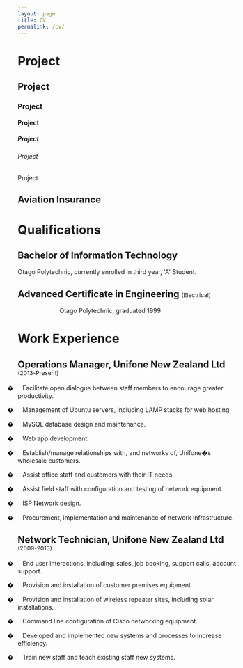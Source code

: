 ```yaml
---
layout: page
title: CV
permalink: /cv/
---
```


<h1>Project</h1>
<h2>Project</h2>
<h3>Project</h3>
<h4>Project</h4>
<h5>Project</h5>
<h6>Project</h6>
<h7>Project</h7>

<h2>Aviation Insurance</h2>

<h1>Qualifications</h1>

<h2><span>Bachelor of Information Technology</span></h2>

<p>Otago Polytechnic, currently enrolled in third year, 'A' Student.</p>

<h2><span>Advanced Certificate in Engineering</span> <span
style='font-size:10.0pt;line-height:107%;font-weight:normal'>(Electrical)</span></h2>

<p class=MsoNormal style='margin-left:36.0pt;text-indent:36.0pt'>Otago
Polytechnic, graduated 1999</p>

<h1>Work Experience</h1>

<h2>Operations Manager, Unifone New Zealand Ltd <span style='font-size:10.0pt;
line-height:107%;font-weight:normal'>(2013-Present)</span></h2>

<p class=MsoListParagraphCxSpFirst style='text-indent:-18.0pt'><span
style='font-family:Symbol;color:black'>�<span style='font:7.0pt "Times New Roman"'>&nbsp;&nbsp;&nbsp;&nbsp;&nbsp;&nbsp;&nbsp;&nbsp;
</span></span>Facilitate open dialogue between staff members to encourage
greater productivity.</p>

<p class=MsoListParagraphCxSpMiddle style='text-indent:-18.0pt'><span
style='font-family:Symbol;color:black'>�<span style='font:7.0pt "Times New Roman"'>&nbsp;&nbsp;&nbsp;&nbsp;&nbsp;&nbsp;&nbsp;&nbsp;
</span></span>Management of Ubuntu servers, including LAMP stacks for web
hosting.</p>

<p class=MsoListParagraphCxSpMiddle style='text-indent:-18.0pt'><span
style='font-family:Symbol;color:black'>�<span style='font:7.0pt "Times New Roman"'>&nbsp;&nbsp;&nbsp;&nbsp;&nbsp;&nbsp;&nbsp;&nbsp;
</span></span>MySQL database design and maintenance.</p>

<p class=MsoListParagraphCxSpMiddle style='text-indent:-18.0pt'><span
style='font-family:Symbol;color:black'>�<span style='font:7.0pt "Times New Roman"'>&nbsp;&nbsp;&nbsp;&nbsp;&nbsp;&nbsp;&nbsp;&nbsp;
</span></span>Web app development.</p>

<p class=MsoListParagraphCxSpMiddle style='text-indent:-18.0pt'><span
style='font-family:Symbol;color:black'>�<span style='font:7.0pt "Times New Roman"'>&nbsp;&nbsp;&nbsp;&nbsp;&nbsp;&nbsp;&nbsp;&nbsp;
</span></span>Establish/manage relationships with, and networks of, Unifone�s
wholesale customers.</p>

<p class=MsoListParagraphCxSpMiddle style='text-indent:-18.0pt'><span
style='font-family:Symbol;color:black'>�<span style='font:7.0pt "Times New Roman"'>&nbsp;&nbsp;&nbsp;&nbsp;&nbsp;&nbsp;&nbsp;&nbsp;
</span></span>Assist office staff and customers with their IT needs.</p>

<p class=MsoListParagraphCxSpMiddle style='text-indent:-18.0pt'><span
style='font-family:Symbol;color:black'>�<span style='font:7.0pt "Times New Roman"'>&nbsp;&nbsp;&nbsp;&nbsp;&nbsp;&nbsp;&nbsp;&nbsp;
</span></span>Assist field staff with configuration and testing of network
equipment.</p>

<p class=MsoListParagraphCxSpMiddle style='text-indent:-18.0pt'><span
style='font-family:Symbol;color:black'>�<span style='font:7.0pt "Times New Roman"'>&nbsp;&nbsp;&nbsp;&nbsp;&nbsp;&nbsp;&nbsp;&nbsp;
</span></span>ISP Network design.</p>

<p class=MsoListParagraphCxSpLast style='text-indent:-18.0pt'><span
style='font-family:Symbol;color:black'>�<span style='font:7.0pt "Times New Roman"'>&nbsp;&nbsp;&nbsp;&nbsp;&nbsp;&nbsp;&nbsp;&nbsp;
</span></span>Procurement, implementation and maintenance of network
infrastructure.</p>

<h2>Network Technician, Unifone New Zealand Ltd <span style='font-size:10.0pt;
line-height:107%;font-weight:normal'>(2009-2013)</span></h2>

<p class=MsoListParagraphCxSpFirst style='text-indent:-18.0pt'><span
style='font-family:Symbol;color:black'>�<span style='font:7.0pt "Times New Roman"'>&nbsp;&nbsp;&nbsp;&nbsp;&nbsp;&nbsp;&nbsp;&nbsp;
</span></span>End user interactions, including: sales, job booking, support
calls, account support.</p>

<p class=MsoListParagraphCxSpMiddle style='text-indent:-18.0pt'><span
style='font-family:Symbol;color:black'>�<span style='font:7.0pt "Times New Roman"'>&nbsp;&nbsp;&nbsp;&nbsp;&nbsp;&nbsp;&nbsp;&nbsp;
</span></span>Provision and installation of customer premises equipment.</p>

<p class=MsoListParagraphCxSpMiddle style='text-indent:-18.0pt'><span
style='font-family:Symbol;color:black'>�<span style='font:7.0pt "Times New Roman"'>&nbsp;&nbsp;&nbsp;&nbsp;&nbsp;&nbsp;&nbsp;&nbsp;
</span></span>Provision and installation of wireless repeater sites, including
solar installations.</p>

<p class=MsoListParagraphCxSpMiddle style='text-indent:-18.0pt'><span
style='font-family:Symbol;color:black'>�<span style='font:7.0pt "Times New Roman"'>&nbsp;&nbsp;&nbsp;&nbsp;&nbsp;&nbsp;&nbsp;&nbsp;
</span></span>Command line configuration of Cisco networking equipment.</p>

<p class=MsoListParagraphCxSpMiddle style='text-indent:-18.0pt'><span
style='font-family:Symbol;color:black'>�<span style='font:7.0pt "Times New Roman"'>&nbsp;&nbsp;&nbsp;&nbsp;&nbsp;&nbsp;&nbsp;&nbsp;
</span></span>Developed and implemented new systems and processes to increase
efficiency.</p>

<p class=MsoListParagraphCxSpLast style='text-indent:-18.0pt'><span
style='font-family:Symbol;color:black'>�<span style='font:7.0pt "Times New Roman"'>&nbsp;&nbsp;&nbsp;&nbsp;&nbsp;&nbsp;&nbsp;&nbsp;
</span></span>Train new staff and teach existing staff new systems.</p>

</div>

</body>

</html>
